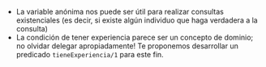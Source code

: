 * La variable anónima nos puede ser útil para realizar consultas existenciales (es decir, si existe algún individuo que haga verdadera a la consulta)
* La condición de tener experiencia parece ser un concepto de dominio; no olvidar delegar apropiadamente! Te proponemos desarrollar un predicado `tieneExperiencia/1` para este fin.